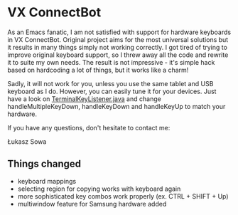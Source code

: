 ﻿VX ConnectBot
=========

As an Emacs fanatic, I am not satisfied with support for hardware keyboards in
VX ConnectBot. Original project aims for the most universal solutions but it
results in many things simply not working correctly. I got tired of trying to
improve original keyboard support, so I threw away all the code and rewrite it
to suite my own needs. The result is not impressive - it's simple hack based
on hardcoding a lot of things, but it works like a charm!

Sadly, it will not work for you, unless you use the same tablet and USB
keyboard as I do. However, you can easily tune it for your devices. Just have
a look on [TerminalKeyListener.java](https://github.com/luksow/connectbot/blob/master/src/sk/vx/connectbot/service/TerminalKeyListener.java)
and change handleMultipleKeyDown, handleKeyDown and handleKeyUp to match your
hardware.

If you have any questions, don't hesitate to contact me:

Łukasz Sowa <contact at lukaszsowa dot pl>

## Things changed
 - keyboard mappings
 - selecting region for copying works with keyboard again
 - more sophisticated key combos work properly (ex. CTRL + SHIFT + Up)
 - multiwindow feature for Samsung hardware added
